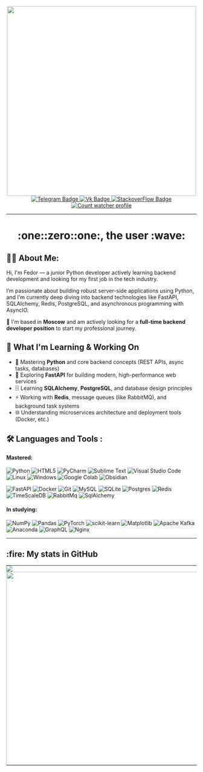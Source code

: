 <div id="header" align="center">
  <img src="https://media0.giphy.com/media/v1.Y2lkPTc5MGI3NjExOXl2N3k3emhlaXpvMGRyeDdkeDAweHloaWx6NDZrdm5oZTFlMWk1YyZlcD12MV9pbnRlcm5hbF9naWZfYnlfaWQmY3Q9Zw/QXwtfadqo7wbfmT46H/giphy.gif" width="500"/>
  <div id="badges">
    <a href="https://t.me/Kkleytt">
      <img src="https://img.shields.io/badge/Telegram-blue?style=for-the-badge&logo=telegram&logoColor=white" alt="Telegram Badge"/>
    </a>
    <a href="https://vk.com/kkleytt">
      <img src="https://img.shields.io/badge/Vk-blue?style=for-the-badge&logo=vk&logoColor=white" alt="Vk Badge"/>
    </a>
    <a href="https://stackoverflow.com/users/25176950/Федор-Корниецкий">
      <img src="https://img.shields.io/badge/StackOverFlow-orange?style=for-the-badge&logo=stackoverflow&logoColor=white" alt="StackoverFlow Badge"/>
    </a>
  </div>
  <a href="https://github.com/Kkleytt">
    <img src="https://komarev.com/ghpvc/?username=kkleytt&style=for-the-badge" alt="Count watcher profile"/>
  </a>
</div>




---
<h1 align="center">:one::zero::one:, the user :wave:</h1>


<!-- Приветствие и описание навыков, интересов и вообще все обо мне -->
## :man_technologist: About Me:
Hi, I'm Fedor — a junior Python developer actively learning backend development and looking for my first job in the tech industry.

I’m passionate about building robust server-side applications using Python, and I'm currently deep diving into backend technologies like FastAPI, SQLAlchemy, Redis, PostgreSQL, and asynchronous programming with AsyncIO.

📍 I'm based in **Moscow** and am actively looking for a **full-time backend developer position** to start my professional journey.


## 🧠 What I'm Learning & Working On
- 🔁 Mastering **Python** and core backend concepts (REST APIs, async tasks, databases)
- 🚀 Exploring **FastAPI** for building modern, high-performance web services
- 🗄 Learning **SQLAlchemy**, **PostgreSQL**, and database design principles
- ⚡ Working with **Redis**, message queues (like RabbitMQ), and background task systems
- 🌐 Understanding microservices architecture and deployment tools (Docker, etc.)



<!-- Репозиторий с бейджами и инструкцие по использованию - https://github.com/Ileriayo/markdown-badges -->
## :hammer_and_wrench: Languages and Tools :
#### Mastered:
![Python](https://img.shields.io/badge/python-3670A0?style=for-the-badge&logo=python&logoColor=ffdd54)
![HTML5](https://img.shields.io/badge/html5-%23E34F26.svg?style=for-the-badge&logo=html5&logoColor=white)
![PyCharm](https://img.shields.io/badge/pycharm-143?style=for-the-badge&logo=pycharm&logoColor=black&color=black&labelColor=green)
![Sublime Text](https://img.shields.io/badge/sublime_text-%23575757.svg?style=for-the-badge&logo=sublime-text&logoColor=important)
![Visual Studio Code](https://img.shields.io/badge/Visual%20Studio%20Code-0078d7.svg?style=for-the-badge&logo=visual-studio-code&logoColor=white)
![Linux](https://img.shields.io/badge/Linux-FCC624?style=for-the-badge&logo=linux&logoColor=black)
![Windows](https://img.shields.io/badge/Windows-0078D6?style=for-the-badge&logo=windows&logoColor=white)
![Google Colab](https://img.shields.io/badge/Google%20Colab-%23F9A825.svg?style=for-the-badge&logo=googlecolab&logoColor=white)
![Obsidian](https://img.shields.io/badge/Obsidian-%23483699.svg?style=for-the-badge&logo=obsidian&logoColor=white)

![FastAPI](https://img.shields.io/badge/FastAPI-005571?style=for-the-badge&logo=fastapi)
![Docker](https://img.shields.io/badge/Docker-2496ED?style=for-the-badge&logo=docker&logoColor=white)
![Git](https://img.shields.io/badge/git-%23F05033.svg?style=for-the-badge&logo=git&logoColor=white)
![MySQL](https://img.shields.io/badge/mysql-4479A1.svg?style=for-the-badge&logo=mysql&logoColor=white)
![SQLite](https://img.shields.io/badge/sqlite-%2307405e.svg?style=for-the-badge&logo=sqlite&logoColor=white)
![Postgres](https://img.shields.io/badge/postgres-%23316192.svg?style=for-the-badge&logo=postgresql&logoColor=white)
![Redis](https://img.shields.io/badge/redis-%23DD0031.svg?style=for-the-badge&logo=redis&logoColor=white)
![TimeScaleDB](https://img.shields.io/badge/timescaledb-%23E9B344?style=for-the-badge&logo=timescaledb&logoColor=white)
![RabbitMq](https://img.shields.io/badge/rabbitmq-%23EA5839?style=for-the-badge&logo=rabbitmq&logoColor=white)
![SqlAlchemy](https://img.shields.io/badge/sqlalchemy-%23CC4E4A?style=for-the-badge&logo=sqlalchemy&logoColor=white)

#### In studying:
![NumPy](https://img.shields.io/badge/numpy-%23013243.svg?style=for-the-badge&logo=numpy&logoColor=white)
![Pandas](https://img.shields.io/badge/pandas-%23150458.svg?style=for-the-badge&logo=pandas&logoColor=white)
![PyTorch](https://img.shields.io/badge/PyTorch-%23EE4C2C.svg?style=for-the-badge&logo=PyTorch&logoColor=white)
![scikit-learn](https://img.shields.io/badge/scikit--learn-%23F7931E.svg?style=for-the-badge&logo=scikit-learn&logoColor=white)
![Matplotlib](https://img.shields.io/badge/Matplotlib-%23ffffff.svg?style=for-the-badge&logo=Matplotlib&logoColor=black)
![Apache Kafka](https://img.shields.io/badge/Apache%20Kafka-000?style=for-the-badge&logo=apachekafka)
![Anaconda](https://img.shields.io/badge/Anaconda-%2344A833.svg?style=for-the-badge&logo=anaconda&logoColor=white)
![GraphQL](https://img.shields.io/badge/-GraphQL-E10098?style=for-the-badge&logo=graphql&logoColor=white)
![Nginx](https://img.shields.io/badge/nginx-%23009639.svg?style=for-the-badge&logo=nginx&logoColor=white)




<!-- Репозиторий для вывода статистики по GitHub - https://github.com/anuraghazra/github-readme-stats -->
---
<h2 align="left">:fire: My stats in GitHub</h2>
<table style="border-collapse: collapse; width: 100%; table-layout: fixed;">
  <tr style="border: none;">
    <td style="padding: 0; border: none;">
      <img align="center" src="https://github-readme-stats.vercel.app/api?username=kkleytt&show_icons=true&theme=swift&card_width=510"/>
    </td>
    <td rowspan="2" style="padding: 0; border: none;">
      <img height="410" align="center" src="https://github-readme-stats.vercel.app/api/top-langs?username=kkleytt&layout=donut-vertical&langs_count=4&theme=graywhite&card_width=310"/>
    </td>
  </tr>

  <tr style="border: none;">
    <td style="padding: 0; border: none;">
      <a href="https://leetcode.com/u/Kkleytt/">
        <img width="510" src="https://leetcard.jacoblin.cool/kkleytt?theme=light"/>
      </a>
    </td>
  </tr>
</table>

